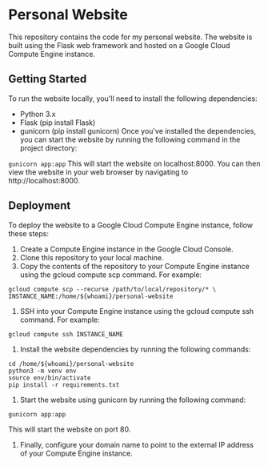 # Personal Website
This repository contains the code for my personal website. The website is built using the Flask web framework and hosted on a Google Cloud Compute Engine instance.

## Getting Started
To run the website locally, you'll need to install the following dependencies:

- Python 3.x
- Flask (pip install Flask)
- gunicorn (pip install gunicorn)
Once you've installed the dependencies, you can start the website by running the following command in the project directory:

`gunicorn app:app`
This will start the website on localhost:8000. You can then view the website in your web browser by navigating to http://localhost:8000.

## Deployment
To deploy the website to a Google Cloud Compute Engine instance, follow these steps:

1. Create a Compute Engine instance in the Google Cloud Console.
1. Clone this repository to your local machine.
1. Copy the contents of the repository to your Compute Engine instance using the gcloud compute scp command. For example:
```
gcloud compute scp --recurse /path/to/local/repository/* \
INSTANCE_NAME:/home/${whoami}/personal-website
```
1. SSH into your Compute Engine instance using the gcloud compute ssh command. For example:
```
gcloud compute ssh INSTANCE_NAME
```
1. Install the website dependencies by running the following commands:
```
cd /home/${whoami}/personal-website
python3 -m venv env
source env/bin/activate
pip install -r requirements.txt
```
1. Start the website using gunicorn by running the following command:
```
gunicorn app:app
```
This will start the website on port 80.
1. Finally, configure your domain name to point to the external IP address of your Compute Engine instance.
